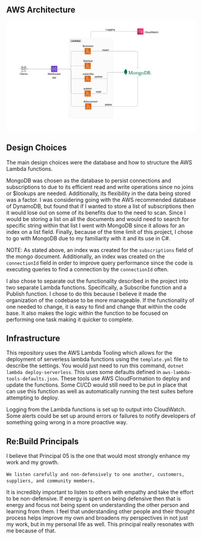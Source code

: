 ## AWS Architecture

![AWS Architecture](readme-assets/aws-arch.png)

## Design Choices

The main design choices were the database and how to structure the AWS Lambda functions.

MongoDB was chosen as the database to persist connections and subscriptions to due to its 
efficient read and write operations since no joins or $lookups are needed. Additionally,
its flexibility in the data being stored was a factor. I was considering going with the AWS
recommended database of DynamoDB, but found that if I wanted to store a list of subscriptions
then it would lose out on some of its benefits due to the need to scan. Since I would be
storing a list on all the documents and would need to search for specific string within that list
I went with MongoDB since it allows for an index on a list field. Finally, because of the time
limit of this project, I chose to go with MongoDB due to my familiarity with it and its use in
C#. 

NOTE: As stated above, an index was created for the `subscriptions` field of the mongo document. 
Additionally, an index was created on the `connectionId` field in order to improve query performance
since the code is executing queries to find a connection by the `connectionId` often.

I also chose to separate out the functionality described in the project into two separate
Lambda functions. Specifically, a Subscribe function and a Publish function. I chose to do
this because I believe it made the organization of the codebase to be more manageable. If
the functionality of one needed to change, it is easy to find and change that within the code
base. It also makes the logic within the function to be focused on performing one task making it
quicker to complete.

## Infrastructure
This repository uses the AWS Lambda Tooling which allows for the deployment of serverless
lambda functions using the `template.yml` file to describe the settings. You would just need to
run this command, `dotnet lambda deploy-serverless`. This uses some defaults defined in
`aws-lambda-tools-defaults.json`. These tools use AWS CloudFormation to deploy and update the functions.
Some CI/CD would still need to be put in place that can use this function as well 
as automatically running the test suites before attempting to deploy.

Logging from the Lambda functions is set up to output into CloudWatch. Some alerts could be set
up around errors or failures to notify developers of something going wrong in a more proactive way.

## Re:Build Principals
I believe that Principal 05 is the one that would most strongly enhance my work and my growth.

```We listen carefully and non-defensively to one another, customers, suppliers, and community members.```

It is incredibly important to listen to others with empathy and take the effort to be non-defensive.
If energy is spent on being defensive then that is energy and focus not being spent on understanding
the other person and learning from them. I feel that understanding other people and their thought process
helps improve my own and broadens my perspectives in not just my work, but in my personal life as well. This 
principal really resonates with me because of that.

